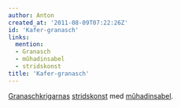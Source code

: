 ```yaml
---
author: Anton
created_at: '2011-08-09T07:22:26Z'
id: 'Kafer-granasch'
links:
  mention:
  - Granasch
  - mûhadinsabel
  - stridskonst
title: 'Kafer-granasch'
---
```


[Granaschkrigarnas][] [stridskonst] med [mûhadinsabel].

  [Granaschkrigarnas]: Granasch
  [stridskonst]: stridskonst
  [mûhadinsabel]: mûhadinsabel
